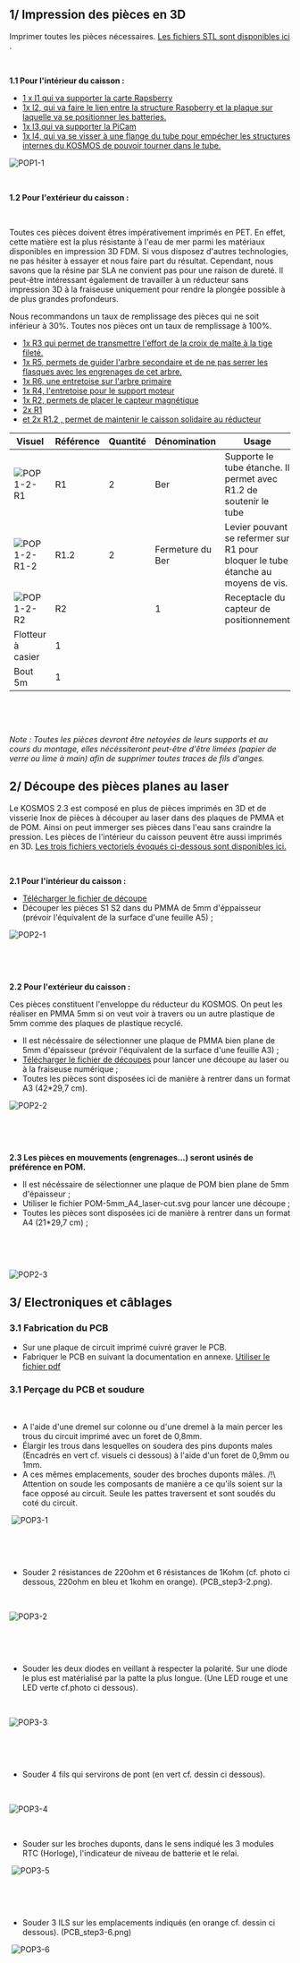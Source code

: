 ## 1/ Impression des pièces en 3D

Imprimer toutes les pièces nécessaires. [Les fichiers STL sont disponibles ici](https://github.com/KonkArLab/KOSMOS/tree/main/hardware/3Dprint_files/) .

​

**1.1 Pour l'intérieur du caisson :**

* [1 x I1 qui va supporter la carte Rapsberry](https://github.com/KonkArLab/KOSMOS/tree/main/hardware/3Dprint_files/I1_KOSMOS_V3-0.stl)
* [1x I2, qui va faire le lien entre la structure Raspberry et la plaque sur laquelle va se positionner les batteries.](https://github.com/KonkArLab/KOSMOS/tree/main/hardware/3Dprint_files/I2_KOSMOS_V3-0.stl)
* [1x I3,qui va supporter la PiCam](https://github.com/KonkArLab/KOSMOS/tree/main/hardware/3Dprint_files/I3_KOSMOS_V3-0.stl)
* [1x I4, qui va se visser à une flange du tube pour empécher les structures internes du KOSMOS de pouvoir tourner dans le tube.](https://github.com/KonkArLab/KOSMOS/tree/main/hardware/3Dprint_files/I4_KOSMOS_V3-0.stl)

![POP1-1](pictures/productions_of_parts/POP1-1.PNG)
​

​

**1.2 Pour l'extérieur du caisson :**

​

Toutes ces pièces doivent êtres impérativement imprimés en PET. En effet, cette matière est la plus résistante à l'eau de mer parmi les matériaux disponibles en impression 3D FDM. Si vous disposez d'autres technologies, ne pas hésiter à essayer et nous faire part du résultat. Cependant, nous savons que la résine par SLA ne convient pas pour une raison de dureté. Il peut-être intéressant également de travailler à un réducteur sans impression 3D à la fraiseuse uniquement pour rendre la plongée possible à de plus grandes profondeurs.

Nous recommandons un taux de remplissage des pièces qui ne soit inférieur à 30%. Toutes nos pièces ont un taux de remplissage à 100%.

* [1x R3 qui permet de transmettre l'effort de la croix de malte à la tige fileté.](https://github.com/KonkArLab/KOSMOS/tree/main/hardware/3Dprint_files/R3_KOSMOS_V3-0.stl)
* [1x R5, permets de guider l'arbre secondaire et de ne pas serrer les flasques avec les engrenages de cet arbre.](https://github.com/KonkArLab/KOSMOS/tree/main/hardware/3Dprint_files/R5_KOSMOS_V3-0.stl)
* [1x R6, une entretoise sur l'arbre primaire](https://github.com/KonkArLab/KOSMOS/tree/main/hardware/3Dprint_files/R6_KOSMOS_V3-0.stl)
* [1x R4, l'entretoise pour le support moteur](https://github.com/KonkArLab/KOSMOS/tree/main/hardware/3Dprint_files/R4_KOSMOS_V3-0.stl)
* [1x R2, permets de placer le capteur magnétique](https://github.com/KonkArLab/KOSMOS/tree/main/hardware/3Dprint_files/R2_KOSMOS_V3-0.stl)
* [2x R1 ](https://github.com/KonkArLab/KOSMOS/tree/main/hardware/3Dprint_files/R1_KOSMOS_V3-0.stl)
* [et 2x R1.2 , permet de maintenir le caisson solidaire au réducteur](https://github.com/KonkArLab/KOSMOS/tree/main/hardware/3Dprint_files/R1.2_KOSMOS_V3-0.stl)

|Visuel            |Référence|Quantité|Dénomination|Usage|
|------------------------------------|--------|---------|-----------------|-------------------|
|![POP1-2-R1](pictures/productions_of_parts/POP1-2-R1.png)|R1|2|Ber|Supporte le tube étanche. Il permet avec R1.2 de soutenir le tube|
|![POP1-2-R1-2](pictures/productions_of_parts/POP1-2-R1-2.png)|R1.2|2|Fermeture du Ber|Levier pouvant se refermer sur R1 pour bloquer le tube étanche au moyens de vis.|
|![POP1-2-R2](pictures/productions_of_parts/POP1-2-R2.png)|R2||1|Receptacle du capteur de positionnement|
|Flotteur à casier                   |1       |         |                 |                   |
|Bout 5m                             |1       |         |                 |                   |


​

​

_Note  : Toutes les pièces devront être netoyées de leurs supports et au cours du montage, elles nécéssiteront peut-être d'être limées \(papier de verre ou lime à main\) afin de supprimer toutes traces de fils d'anges._

## 2/ Découpe des pièces planes au laser

Le KOSMOS 2.3 est composé en plus de pièces imprimés en 3D et de visserie Inox de pièces à découper au laser dans des plaques de PMMA et de POM. Ainsi on peut immerger ses pièces dans l'eau sans craindre la pression. Les pièces de l'intérieur du caisson peuvent être aussi imprimés en 3D.  [Les trois fichiers vectoriels évoqués ci-dessous sont disponibles ici. ](https://github.com/KonkArLab/KOSMOS/tree/main/hardware/Laser_cut/)

​

**2.1 Pour l'intérieur du caisson :**

* [Télécharger le fichier de découpe](https://github.com/KonkArLab/KOSMOS/tree/main/hardware/Laser_cut/PMMA-5mm_A5_laser-cut.svg )
* Découper les pièces S1 S2 dans du PMMA de 5mm d'éppaisseur \(prévoir l'équivalent de la surface d'une feuille A5\) ;

![POP2-1](pictures/productions_of_parts/POP2-1.PNG)

​

​

**2.2 Pour l'extérieur du caisson :**

Ces pièces constituent l'enveloppe du réducteur du KOSMOS. On peut les réaliser en PMMA 5mm si on veut voir à travers ou un autre plastique de 5mm comme des plaques de plastique recyclé.

* Il est nécéssaire de sélectionner une plaque de PMMA bien plane de 5mm d'épaisseur \(prévoir l'équivalent de la surface d'une feuille A3\) ;
* [Télécharger le fichier de découpes](https://github.com/KonkArLab/KOSMOS/tree/main/hardware/Laser_cut/PMMA-5mm_A3_Laser-cut.svg) pour lancer une découpe au laser ou à la fraiseuse numérique ;
* Toutes les pièces sont disposées ici de manière à rentrer dans un format A3 \(42\*29,7 cm\).

![POP2-2](pictures/productions_of_parts/POP2-2.png)

​

​

**2.3 Les pièces en mouvements \(engrenages...\) seront usinés de préférence en POM.**

* Il est nécéssaire de sélectionner une plaque  de POM bien plane de 5mm d'épaisseur ;
* Utiliser le fichier POM-5mm\_A4\_laser-cut.svg pour lancer une découpe ;
* Toutes les pièces sont disposées ici de manière à rentrer dans un format A4 \(21\*29,7 cm\) ;

​

​

![POP2-3](pictures/productions_of_parts/POP2-3.PNG)



## 3/ Electroniques et câblages

### 3.1 Fabrication du PCB
 - Sur une plaque de circuit imprimé cuivré graver le PCB.
 - Fabriquer le PCB en suivant la documentation en annexe. [Utiliser le fichier pdf](https://github.com/KonkArLab/KOSMOS/tree/main/hardware/electronics/PCB_forprint_KOSMOS_v3-0.pdf) 

### 3.1 Perçage du PCB et soudure

​

* A l'aide d'une dremel sur colonne ou d'une dremel à la main percer les trous du circuit imprimé avec un foret de 0,8mm.
* Élargir les trous dans lesquelles on soudera des pins duponts males \(Encadrés en vert cf. visuels ci dessous\) à l'aide d'un foret de 0,9mm ou 1mm.
* A ces mêmes emplacements, souder des broches duponts mâles.  /!\ Attention on soude les composants de manière a ce qu'ils soient sur la face opposé au circuit. Seule les pattes traversent et sont soudés du coté du circuit.

​
![POP3-1](pictures/productions_of_parts/POP3-1.PNG)

​

​

* Souder 2 résistances de 220ohm et 6 résistances de 1Kohm \(cf. photo ci dessous, 220ohm en bleu et 1kohm en orange\). \(PCB\_step3-2.png\).

​

![POP3-2](pictures/productions_of_parts/POP3-2.PNG)

​

​

* Souder les deux diodes en veillant à respecter la polarité. Sur une diode le plus est matérialisé par la patte la plus longue. \(Une LED rouge et une LED verte cf.photo ci dessous\).

​

![POP3-3](pictures/productions_of_parts/POP3-3.PNG)


​

​

* Souder 4 fils qui servirons de pont \(en vert cf. dessin ci dessous\).

​

![POP3-4](pictures/productions_of_parts/POP3-4.PNG)

​

* Souder sur les broches duponts, dans le sens indiqué les 3 modules RTC \(Horloge\), l'indicateur de niveau de batterie et le relai. 

​
![POP3-5](pictures/productions_of_parts/POP3-5.PNG)

​

​

* Souder 3 ILS sur les emplacements indiqués \(en orange cf. dessin ci dessous\). \(PCB\_step3-6.png\)

​
![POP3-6](pictures/productions_of_parts/POP3-6.PNG)
